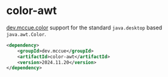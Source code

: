 # color-awt

[dev.mccue.color](https://github.com/bowbahdoe/color) support for the standard `java.desktop` based
`java.awt.Color`.

```xml 
<dependency>
    <groupId>dev.mccue</groupId>
    <artifactId>color-awt</artifactId>
    <version>2024.11.20</version>
</dependency>
```